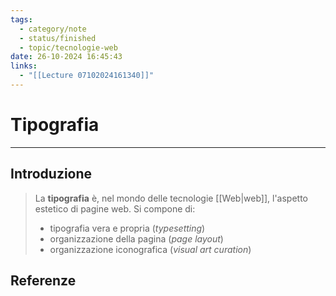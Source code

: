```yaml
---
tags:
  - category/note
  - status/finished
  - topic/tecnologie-web
date: 26-10-2024 16:45:43
links:
  - "[[Lecture 07102024161340]]"
---
```

# Tipografia
---
## Introduzione
> La **tipografia** è, nel mondo delle tecnologie [[Web|web]], l'aspetto estetico di pagine web. Si compone di:
> - tipografia vera e propria (_typesetting_)
> - organizzazione della pagina (_page layout_)
> - organizzazione iconografica (_visual art curation_)

## Referenze